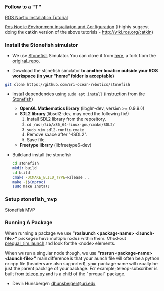 ### Follow to a "T"
[ROS Noetic Installation Tutorial](http://wiki.ros.org/noetic/Installation/Ubuntu)

[Ros Noetic Environment Installation and Configuration](http://wiki.ros.org/ROS/Tutorials/InstallingandConfiguringROSEnvironment)
(I highly suggest doing the catkin version of the above tutorials - http://wiki.ros.org/catkin)

### Install the Stonefish simulator
- We use [Stonefish](https://stonefish.readthedocs.io/en/latest/install.html) Simulator. You can clone it from [here](https://github.com/uri-ocean-robotics/stonefish), a fork from the [original_repo](https://github.com/patrykcieslak/stonefish).

- Download the stonefish simulator **to another location outside your ROS workspace (in your "home" folder is acceptable)**
```bash
git clone https://github.com/uri-ocean-robotics/stonefish
```

- Install dependencies using `sudo apt install` (instruction from the [Stonefish](https://github.com/patrykcieslak/stonefish))
    * **OpenGL Mathematics library** (libglm-dev, version >= 0.9.9.0)
    * **SDL2 library** (libsdl2-dev, may need the following fix!)
        1. Install SDL2 library from the repository.
        2. `cd /usr/lib/x86_64-linux-gnu/cmake/SDL2/`
        3. `sudo vim sdl2-config.cmake`
        4. Remove space after "-lSDL2".
        5. Save file.
    * **Freetype library** (libfreetype6-dev)

- Build and install the stonefish
    ```bash
    cd stonefish
    mkdir build
    cd build
    cmake -DCMAKE_BUILD_TYPE=Release ..
    make -j$(nproc)
    sudo make install
    ```

### Setup stonefish_mvp
[Stonefish MVP](https://uri-ocean-robotics.github.io/stonefish_mvp/)

### Running A Package

When running a package we use **"roslaunch \<package-name>  \<launch-file>"** packages have multiple nodes within them. Checkout [prequal_sim.launch](src/prequal_pkg/launch/prequal_sim.launch) and look for the \<node> elements. 

When we run a singular node though, we use **"rosrun \<package-name> \<launch-file>"** main difference is that your launch file will often be a python or cpp file (headers are also supported), your package name will usually be just the parent package of your package. For example; teleop-subscriber is built from [teleop.py](src/prequal_pkg/teleop/teleop.py) and is a child of the "prequal" package.

- Devin Hunsberger: dhunsberger@uri.edu
